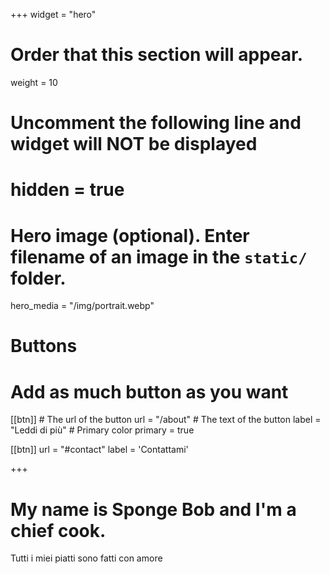 +++
widget = "hero"
# Order that this section will appear.
weight = 10

# Uncomment the following line and widget will NOT be displayed
# hidden = true

# Hero image (optional). Enter filename of an image in the `static/` folder.
hero_media = "/img/portrait.webp"

# Buttons
# Add as much button as you want
[[btn]]
	# The url of the button
  url = "/about"
	# The text of the button
  label = "Leddi di più"
	# Primary color
	primary = true

[[btn]]
  url = "#contact"
  label = 'Contattami'

+++

# My name is **Sponge Bob** and I'm a **chief cook**.

Tutti i miei piatti sono fatti con amore